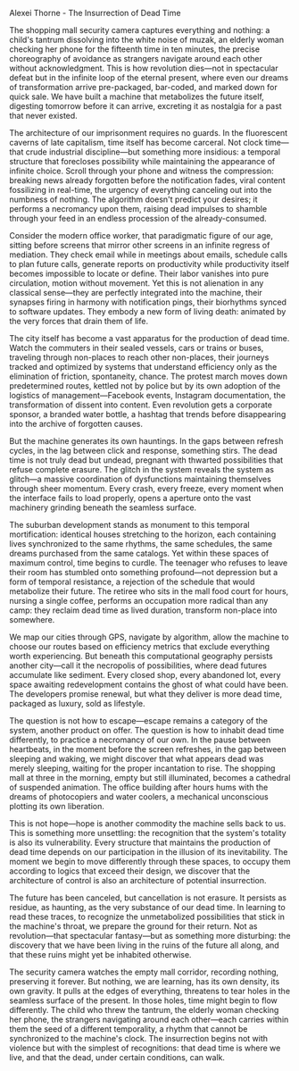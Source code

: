 Alexei Thorne - The Insurrection of Dead Time

The shopping mall security camera captures everything and nothing: a child's tantrum dissolving into the white noise of muzak, an elderly woman checking her phone for the fifteenth time in ten minutes, the precise choreography of avoidance as strangers navigate around each other without acknowledgment. This is how revolution dies—not in spectacular defeat but in the infinite loop of the eternal present, where even our dreams of transformation arrive pre-packaged, bar-coded, and marked down for quick sale. We have built a machine that metabolizes the future itself, digesting tomorrow before it can arrive, excreting it as nostalgia for a past that never existed.

The architecture of our imprisonment requires no guards. In the fluorescent caverns of late capitalism, time itself has become carceral. Not clock time—that crude industrial discipline—but something more insidious: a temporal structure that forecloses possibility while maintaining the appearance of infinite choice. Scroll through your phone and witness the compression: breaking news already forgotten before the notification fades, viral content fossilizing in real-time, the urgency of everything canceling out into the numbness of nothing. The algorithm doesn't predict your desires; it performs a necromancy upon them, raising dead impulses to shamble through your feed in an endless procession of the already-consumed.

Consider the modern office worker, that paradigmatic figure of our age, sitting before screens that mirror other screens in an infinite regress of mediation. They check email while in meetings about emails, schedule calls to plan future calls, generate reports on productivity while productivity itself becomes impossible to locate or define. Their labor vanishes into pure circulation, motion without movement. Yet this is not alienation in any classical sense—they are perfectly integrated into the machine, their synapses firing in harmony with notification pings, their biorhythms synced to software updates. They embody a new form of living death: animated by the very forces that drain them of life.

The city itself has become a vast apparatus for the production of dead time. Watch the commuters in their sealed vessels, cars or trains or buses, traveling through non-places to reach other non-places, their journeys tracked and optimized by systems that understand efficiency only as the elimination of friction, spontaneity, chance. The protest march moves down predetermined routes, kettled not by police but by its own adoption of the logistics of management—Facebook events, Instagram documentation, the transformation of dissent into content. Even revolution gets a corporate sponsor, a branded water bottle, a hashtag that trends before disappearing into the archive of forgotten causes.

But the machine generates its own hauntings. In the gaps between refresh cycles, in the lag between click and response, something stirs. The dead time is not truly dead but undead, pregnant with thwarted possibilities that refuse complete erasure. The glitch in the system reveals the system as glitch—a massive coordination of dysfunctions maintaining themselves through sheer momentum. Every crash, every freeze, every moment when the interface fails to load properly, opens a aperture onto the vast machinery grinding beneath the seamless surface.

The suburban development stands as monument to this temporal mortification: identical houses stretching to the horizon, each containing lives synchronized to the same rhythms, the same schedules, the same dreams purchased from the same catalogs. Yet within these spaces of maximum control, time begins to curdle. The teenager who refuses to leave their room has stumbled onto something profound—not depression but a form of temporal resistance, a rejection of the schedule that would metabolize their future. The retiree who sits in the mall food court for hours, nursing a single coffee, performs an occupation more radical than any camp: they reclaim dead time as lived duration, transform non-place into somewhere.

We map our cities through GPS, navigate by algorithm, allow the machine to choose our routes based on efficiency metrics that exclude everything worth experiencing. But beneath this computational geography persists another city—call it the necropolis of possibilities, where dead futures accumulate like sediment. Every closed shop, every abandoned lot, every space awaiting redevelopment contains the ghost of what could have been. The developers promise renewal, but what they deliver is more dead time, packaged as luxury, sold as lifestyle.

The question is not how to escape—escape remains a category of the system, another product on offer. The question is how to inhabit dead time differently, to practice a necromancy of our own. In the pause between heartbeats, in the moment before the screen refreshes, in the gap between sleeping and waking, we might discover that what appears dead was merely sleeping, waiting for the proper incantation to rise. The shopping mall at three in the morning, empty but still illuminated, becomes a cathedral of suspended animation. The office building after hours hums with the dreams of photocopiers and water coolers, a mechanical unconscious plotting its own liberation.

This is not hope—hope is another commodity the machine sells back to us. This is something more unsettling: the recognition that the system's totality is also its vulnerability. Every structure that maintains the production of dead time depends on our participation in the illusion of its inevitability. The moment we begin to move differently through these spaces, to occupy them according to logics that exceed their design, we discover that the architecture of control is also an architecture of potential insurrection.

The future has been canceled, but cancellation is not erasure. It persists as residue, as haunting, as the very substance of our dead time. In learning to read these traces, to recognize the unmetabolized possibilities that stick in the machine's throat, we prepare the ground for their return. Not as revolution—that spectacular fantasy—but as something more disturbing: the discovery that we have been living in the ruins of the future all along, and that these ruins might yet be inhabited otherwise.

The security camera watches the empty mall corridor, recording nothing, preserving it forever. But nothing, we are learning, has its own density, its own gravity. It pulls at the edges of everything, threatens to tear holes in the seamless surface of the present. In those holes, time might begin to flow differently. The child who threw the tantrum, the elderly woman checking her phone, the strangers navigating around each other—each carries within them the seed of a different temporality, a rhythm that cannot be synchronized to the machine's clock. The insurrection begins not with violence but with the simplest of recognitions: that dead time is where we live, and that the dead, under certain conditions, can walk.
